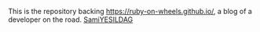 This is the repository backing https://ruby-on-wheels.github.io/, a blog of a developer on the road.
[SamiYESILDAG](https://github.com/YesildagSami)
